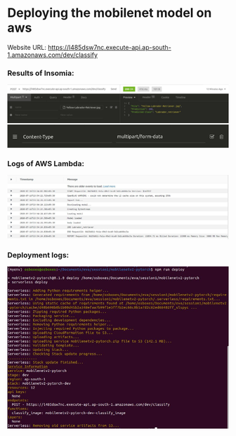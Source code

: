 <h1>Deploying the mobilenet model on aws</h1>

Website URL: <a href='https://l485dsw7nc.execute-api.ap-south-1.amazonaws.com/dev/classify'>https://l485dsw7nc.execute-api.ap-south-1.amazonaws.com/dev/classify</a>

<h3>Results of Insomia:</h3>

<img src='https://github.com/m-shilpa/EVA4P2/blob/master/S1-Deploying_Over_AWS/images/insomia_output.JPG' alt='insomia_results'>
<img src='https://github.com/m-shilpa/EVA4P2/blob/master/S1-Deploying_Over_AWS/images/header.JPG' alt='header'>

<h3>Logs of AWS Lambda:</h3>

<img src='https://github.com/m-shilpa/EVA4P2/blob/master/S1-Deploying_Over_AWS/images/lamdba.JPG' alt='lambda_result'>

<h3>Deployment logs:</h3>

<img src='https://github.com/m-shilpa/EVA4P2/blob/master/S1-Deploying_Over_AWS/images/deploy_log.JPG' alt='deploy_log' width=600>
